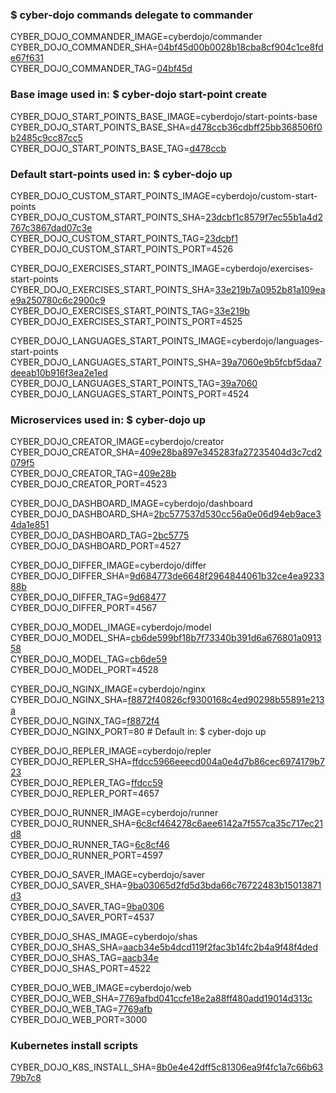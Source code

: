### $ cyber-dojo commands delegate to commander

CYBER_DOJO_COMMANDER_IMAGE=cyberdojo/commander  
CYBER_DOJO_COMMANDER_SHA=[04bf45d00b0028b18cba8cf904c1ce8fde67f631](https://github.com/cyber-dojo/commander/commit/04bf45d00b0028b18cba8cf904c1ce8fde67f631)  
CYBER_DOJO_COMMANDER_TAG=[04bf45d](https://hub.docker.com/layers/cyberdojo/commander/04bf45d/images/sha256-080ef76d4e203b4f8ea0359a825a4f5871287b1beb75d201be1c4ade6aef8116)  

### Base image used in: $ cyber-dojo start-point create

CYBER_DOJO_START_POINTS_BASE_IMAGE=cyberdojo/start-points-base  
CYBER_DOJO_START_POINTS_BASE_SHA=[d478ccb36cdbff25bb368506f0b2485c9cc87cc5](https://github.com/cyber-dojo/start-points-base/commit/d478ccb36cdbff25bb368506f0b2485c9cc87cc5)  
CYBER_DOJO_START_POINTS_BASE_TAG=[d478ccb](https://hub.docker.com/layers/cyberdojo/start-points-base/d478ccb/images/sha256-402adefd8be573b4b0eead68436c2958e957df173c365e03c55bec5b0d3fd87e)  

### Default start-points used in: $ cyber-dojo up

CYBER_DOJO_CUSTOM_START_POINTS_IMAGE=cyberdojo/custom-start-points  
CYBER_DOJO_CUSTOM_START_POINTS_SHA=[23dcbf1c8579f7ec55b1a4d2767c3867dad07c3e](https://github.com/cyber-dojo/custom-start-points/commit/23dcbf1c8579f7ec55b1a4d2767c3867dad07c3e)  
CYBER_DOJO_CUSTOM_START_POINTS_TAG=[23dcbf1](https://hub.docker.com/layers/cyberdojo/custom-start-points/23dcbf1/images/sha256-988f93121e2ce59491ca517cc1d00d27704e57e8476a9c2807823fb0bb6d14fb)  
CYBER_DOJO_CUSTOM_START_POINTS_PORT=4526

CYBER_DOJO_EXERCISES_START_POINTS_IMAGE=cyberdojo/exercises-start-points  
CYBER_DOJO_EXERCISES_START_POINTS_SHA=[33e219b7a0952b81a109eae9a250780c6c2900c9](https://github.com/cyber-dojo/exercises-start-points/commit/33e219b7a0952b81a109eae9a250780c6c2900c9)  
CYBER_DOJO_EXERCISES_START_POINTS_TAG=[33e219b](https://hub.docker.com/layers/cyberdojo/exercises-start-points/33e219b/images/sha256-ce5c22b5bdaca447a2322defe1b0c4c9a367d5ed4c8e1bf5617e03d0cbe9f8de)  
CYBER_DOJO_EXERCISES_START_POINTS_PORT=4525

CYBER_DOJO_LANGUAGES_START_POINTS_IMAGE=cyberdojo/languages-start-points  
CYBER_DOJO_LANGUAGES_START_POINTS_SHA=[39a7060e9b5fcbf5daa7deeab10b916f3ea2e1ed](https://github.com/cyber-dojo/languages-start-points/commit/39a7060e9b5fcbf5daa7deeab10b916f3ea2e1ed)  
CYBER_DOJO_LANGUAGES_START_POINTS_TAG=[39a7060](https://hub.docker.com/layers/cyberdojo/languages-start-points/39a7060/images/sha256-ac1c03c6010318277f0241a412f7ea56a9ba416b33db389f9343b4049604d6f2)  
CYBER_DOJO_LANGUAGES_START_POINTS_PORT=4524

### Microservices used in: $ cyber-dojo up

CYBER_DOJO_CREATOR_IMAGE=cyberdojo/creator  
CYBER_DOJO_CREATOR_SHA=[409e28ba897e345283fa27235404d3c7cd2079f5](https://github.com/cyber-dojo/creator/commit/409e28ba897e345283fa27235404d3c7cd2079f5)  
CYBER_DOJO_CREATOR_TAG=[409e28b](https://hub.docker.com/layers/cyberdojo/creator/409e28b/images/sha256-e2c18fabb023cb1835ad7b2dba92507431b8eb44bc3c015e61ad3976d9f869ec)  
CYBER_DOJO_CREATOR_PORT=4523

CYBER_DOJO_DASHBOARD_IMAGE=cyberdojo/dashboard  
CYBER_DOJO_DASHBOARD_SHA=[2bc577537d530cc56a0e06d94eb9ace34da1e851](https://github.com/cyber-dojo/dashboard/commit/2bc577537d530cc56a0e06d94eb9ace34da1e851)  
CYBER_DOJO_DASHBOARD_TAG=[2bc5775](https://hub.docker.com/layers/cyberdojo/dashboard/2bc5775/images/sha256-ee8a5c721025faa7a9276d1b38316712429e7471191aca22104e97c0ec111a1f)  
CYBER_DOJO_DASHBOARD_PORT=4527

CYBER_DOJO_DIFFER_IMAGE=cyberdojo/differ  
CYBER_DOJO_DIFFER_SHA=[9d684773de6648f2964844061b32ce4ea923388b](https://github.com/cyber-dojo/differ/commit/9d684773de6648f2964844061b32ce4ea923388b)  
CYBER_DOJO_DIFFER_TAG=[9d68477](https://hub.docker.com/layers/cyberdojo/differ/9d68477/images/sha256-f7c8bb276522dd7205d91547d53fb74e6e5f9e67b02853d6d5e0b8c701d36d07)  
CYBER_DOJO_DIFFER_PORT=4567

CYBER_DOJO_MODEL_IMAGE=cyberdojo/model  
CYBER_DOJO_MODEL_SHA=[cb6de599bf18b7f73340b391d6a676801a091358](https://github.com/cyber-dojo/model/commit/cb6de599bf18b7f73340b391d6a676801a091358)  
CYBER_DOJO_MODEL_TAG=[cb6de59](https://hub.docker.com/layers/cyberdojo/model/cb6de59/images/sha256-383871fe0b2bcee6af3881652b72e6741764363bd395b003c62c64a7b595048e)  
CYBER_DOJO_MODEL_PORT=4528

CYBER_DOJO_NGINX_IMAGE=cyberdojo/nginx  
CYBER_DOJO_NGINX_SHA=[f8872f40826cf9300168c4ed90298b55891e213a](https://github.com/cyber-dojo/nginx/commit/f8872f40826cf9300168c4ed90298b55891e213a)  
CYBER_DOJO_NGINX_TAG=[f8872f4](https://hub.docker.com/layers/cyberdojo/nginx/f8872f4/images/sha256-983d918700959970a811ff172838370a7f134526bf32d802c63afafd78d9e8dd)  
CYBER_DOJO_NGINX_PORT=80 # Default in: $ cyber-dojo up

CYBER_DOJO_REPLER_IMAGE=cyberdojo/repler  
CYBER_DOJO_REPLER_SHA=[ffdcc5966eeecd004a0e4d7b86cec6974179b723](https://github.com/cyber-dojo/repler/commit/ffdcc5966eeecd004a0e4d7b86cec6974179b723)  
CYBER_DOJO_REPLER_TAG=[ffdcc59](https://hub.docker.com/layers/cyberdojo/repler/ffdcc59/images/sha256-f2448d9e44c5aaccc810fbbeb9c18656e7157163a3fe4a4cd52a64ca43288123)  
CYBER_DOJO_REPLER_PORT=4657

CYBER_DOJO_RUNNER_IMAGE=cyberdojo/runner  
CYBER_DOJO_RUNNER_SHA=[6c8cf464278c6aee6142a7f557ca35c717ec21d8](https://github.com/cyber-dojo/runner/commit/6c8cf464278c6aee6142a7f557ca35c717ec21d8)  
CYBER_DOJO_RUNNER_TAG=[6c8cf46](https://hub.docker.com/layers/cyberdojo/runner/6c8cf46/images/sha256-ab8f9e18c7b2c376917a8b548bb25d87b4cfc840b535508fbefba5bbbe1fecf8)  
CYBER_DOJO_RUNNER_PORT=4597

CYBER_DOJO_SAVER_IMAGE=cyberdojo/saver  
CYBER_DOJO_SAVER_SHA=[9ba03065d2fd5d3bda66c76722483b15013871d3](https://github.com/cyber-dojo/saver/commit/9ba03065d2fd5d3bda66c76722483b15013871d3)  
CYBER_DOJO_SAVER_TAG=[9ba0306](https://hub.docker.com/layers/cyberdojo/saver/9ba0306/images/sha256-d5b4b493b96a407d46d2ca3af0bb4e9ffd225df78a5aed105224e4120b3b9814)  
CYBER_DOJO_SAVER_PORT=4537

CYBER_DOJO_SHAS_IMAGE=cyberdojo/shas  
CYBER_DOJO_SHAS_SHA=[aacb34e5b4dcd119f2fac3b14fc2b4a9f48f4ded](https://github.com/cyber-dojo/shas/commit/aacb34e5b4dcd119f2fac3b14fc2b4a9f48f4ded)  
CYBER_DOJO_SHAS_TAG=[aacb34e](https://hub.docker.com/layers/cyberdojo/shas/aacb34e/images/sha256-cce43d1cef7a6b1fe786d843f469f67749b03bc551561fdc1541d82fe4a289f6)  
CYBER_DOJO_SHAS_PORT=4522

CYBER_DOJO_WEB_IMAGE=cyberdojo/web  
CYBER_DOJO_WEB_SHA=[7769afbd041ccfe18e2a88ff480add19014d313c](https://github.com/cyber-dojo/web/commit/7769afbd041ccfe18e2a88ff480add19014d313c)  
CYBER_DOJO_WEB_TAG=[7769afb](https://hub.docker.com/layers/cyberdojo/web/7769afb/images/sha256-82e289c903cd1b656e935822642f7454a04a03a7164a38a0d5da223507858d60)  
CYBER_DOJO_WEB_PORT=3000

### Kubernetes install scripts
CYBER_DOJO_K8S_INSTALL_SHA=[8b0e4e42dff5c81306ea9f4fc1a7c66b6379b7c8](https://github.com/cyber-dojo/k8s-install/commit/8b0e4e42dff5c81306ea9f4fc1a7c66b6379b7c8)  
